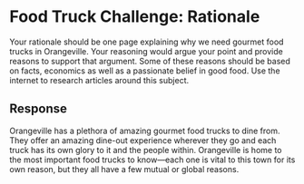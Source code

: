 # Food Truck Challenge: Rationale

Your rationale should be one page explaining why we need gourmet food trucks in Orangeville. Your reasoning would argue your point and provide reasons to support that argument. Some of these reasons should be based on facts, economics as well as a passionate belief in good food. Use the internet to research articles around this subject.

## Response

Orangeville has a plethora of amazing gourmet food trucks to dine from. They offer an amazing dine-out experience wherever they go and each truck has its own glory to it and the people within. Orangeville is home to the most important food trucks to know&mdash;each one is vital to this town for its own reason, but they all have a few mutual or global reasons.